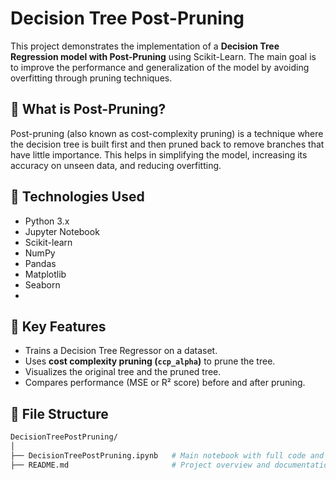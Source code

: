 # Decision Tree Post-Pruning

This project demonstrates the implementation of a **Decision Tree Regression model with Post-Pruning** using Scikit-Learn. The main goal is to improve the performance and generalization of the model by avoiding overfitting through pruning techniques.

## 📌 What is Post-Pruning?

Post-pruning (also known as cost-complexity pruning) is a technique where the decision tree is built first and then pruned back to remove branches that have little importance. This helps in simplifying the model, increasing its accuracy on unseen data, and reducing overfitting.

## 🔧 Technologies Used

- Python 3.x
- Jupyter Notebook
- Scikit-learn
- NumPy
- Pandas
- Matplotlib
- Seaborn
- 
## 🧠 Key Features

- Trains a Decision Tree Regressor on a dataset.
- Uses **cost complexity pruning (`ccp_alpha`)** to prune the tree.
- Visualizes the original tree and the pruned tree.
- Compares performance (MSE or R² score) before and after pruning.
  
## 📁 File Structure

```bash
DecisionTreePostPruning/
│
├── DecisionTreePostPruning.ipynb   # Main notebook with full code and analysis
├── README.md                       # Project overview and documentation
